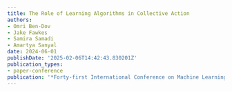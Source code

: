 ```yaml
---
title: The Role of Learning Algorithms in Collective Action
authors:
- Omri Ben-Dov
- Jake Fawkes
- Samira Samadi
- Amartya Sanyal
date: 2024-06-01
publishDate: '2025-02-06T14:42:43.830201Z'
publication_types:
- paper-conference
publication: '*Forty-first International Conference on Machine Learning*'
---
```

